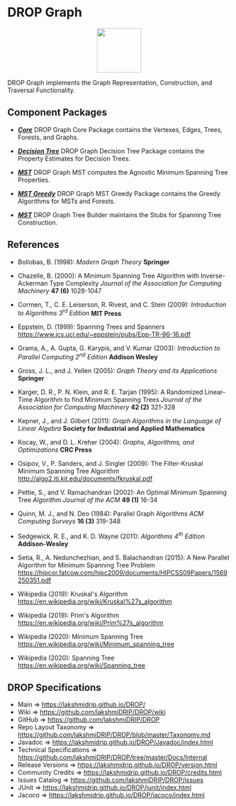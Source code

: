 # DROP Graph

<p align="center"><img src="https://github.com/lakshmiDRIP/DROP/blob/master/DRIP_Logo.gif?raw=true" width="100"></p>

DROP Graph implements the Graph Representation, Construction, and Traversal Functionality.


## Component Packages

 * [***Core***](https://github.com/lakshmiDRIP/DROP/tree/master/src/main/java/org/drip/graph/core)
DROP Graph Core Package contains the Vertexes, Edges, Trees, Forests, and Graphs.

 * [***Decision Tree***](https://github.com/lakshmiDRIP/DROP/tree/master/src/main/java/org/drip/graph/decisiontree)
DROP Graph Decision Tree Package contains the Property Estimates for Decision Trees.

 * [***MST***](https://github.com/lakshmiDRIP/DROP/tree/master/src/main/java/org/drip/graph/mst)
DROP Graph MST computes the Agnostic Minimum Spanning Tree Properties.

 * [***MST Greedy***](https://github.com/lakshmiDRIP/DROP/tree/master/src/main/java/org/drip/graph/mstgreedy)
DROP Graph MST Greedy Package contains the Greedy Algorithms for MSTs and Forests.

 * [***MST***](https://github.com/lakshmiDRIP/DROP/tree/master/src/main/java/org/drip/graph/treebuilder)
DROP Graph Tree Builder maintains the Stubs for Spanning Tree Construction.


## References

 * Bollobas, B. (1998): <i>Modern Graph Theory</i> <b>Springer</b>

 * Chazelle, B. (2000): A Minimum Spanning Tree Algorithm with Inverse-Ackerman Type Complexity <i> Journal of the Association for Computing Machinery</i> <b>47 (6)</b> 1028-1047

 * Cormen, T., C. E. Leiserson, R. Rivest, and C. Stein (2009): <i>Introduction to Algorithms 3<sup>rd</sup> Edition</i> <b>MIT Press</b>

 * Eppstein, D. (1999): Spanning Trees and Spanners https://www.ics.uci.edu/~eppstein/pubs/Epp-TR-96-16.pdf

 * Grama, A., A. Gupta, G. Karypis, and V. Kumar (2003): <i>Introduction to Parallel Computing 2<sup>nd</sup> Edition</i> <b>Addison Wesley</b>

 * Gross, J. L., and J. Yellen (2005): <i>Graph Theory and its Applications</i> <b>Springer</b>

 * Karger, D. R., P. N. Klein, and R. E. Tarjan (1995): A Randomized Linear-Time Algorithm to find Minimum Spanning Trees <i> Journal of the Association for Computing Machinery</i> <b>42 (2)</b> 321-328

 * Kepner, J., and J. Gilbert (2011): <i>Graph Algorithms in the Language of Linear Algebra</i> <b>Society for Industrial and Applied Mathematics</b>

 * Kocay, W., and D. L. Kreher (2004): <i>Graphs, Algorithms, and Optimizations</i> <b>CRC Press</b>

 * Osipov, V., P. Sanders, and J. Singler (2009): The Filter-Kruskal Minimum Spanning Tree Algorithm http://algo2.iti.kit.edu/documents/fkruskal.pdf

 * Pettie, S., and V. Ramachandran (2002): An Optimal Minimum Spanning Tree <i>Algorithm Journal of the ACM</i> <b>49 (1)</b> 16-34

 * Quinn, M. J., and N. Deo (1984): Parallel Graph Algorithms <i>ACM Computing Surveys</i> <b>16 (3)</b> 319-348

 * Sedgewick, R. E., and K. D. Wayne (2011): <i>Algorithms 4<sup>th</sup> Edition</i> <b>Addison-Wesley</b>

 * Setia, R., A. Nedunchezhian, and S. Balachandran (2015): A New Parallel Algorithm for Minimum Spanning Tree Problem https://hipcor.fatcow.com/hipc2009/documents/HIPCSS09Papers/1569250351.pdf

 * Wikipedia (2019): Kruskal's Algorithm https://en.wikipedia.org/wiki/Kruskal%27s_algorithm

 * Wikipedia (2019): Prim's Algorithm https://en.wikipedia.org/wiki/Prim%27s_algorithm

 * Wikipedia (2020): Minimum Spanning Tree https://en.wikipedia.org/wiki/Minimum_spanning_tree

 * Wikipedia (2020): Spanning Tree https://en.wikipedia.org/wiki/Spanning_tree


## DROP Specifications

 * Main                     => https://lakshmidrip.github.io/DROP/
 * Wiki                     => https://github.com/lakshmiDRIP/DROP/wiki
 * GitHub                   => https://github.com/lakshmiDRIP/DROP
 * Repo Layout Taxonomy     => https://github.com/lakshmiDRIP/DROP/blob/master/Taxonomy.md
 * Javadoc                  => https://lakshmidrip.github.io/DROP/Javadoc/index.html
 * Technical Specifications => https://github.com/lakshmiDRIP/DROP/tree/master/Docs/Internal
 * Release Versions         => https://lakshmidrip.github.io/DROP/version.html
 * Community Credits        => https://lakshmidrip.github.io/DROP/credits.html
 * Issues Catalog           => https://github.com/lakshmiDRIP/DROP/issues
 * JUnit                    => https://lakshmidrip.github.io/DROP/junit/index.html
 * Jacoco                   => https://lakshmidrip.github.io/DROP/jacoco/index.html
